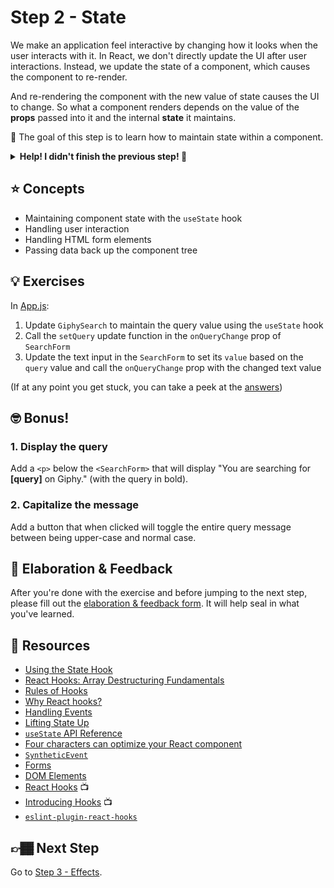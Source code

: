 # Step 2 - State

We make an application feel interactive by changing how it looks when the user interacts with it. In React, we don't directly update the UI after user interactions. Instead, we update the state of a component, which causes the component to re-render.

And re-rendering the component with the new value of state causes the UI to change. So what a component renders depends on the value of the **props** passed into it and the internal **state** it maintains.

🏅 The goal of this step is to learn how to maintain state within a component.

<details>
  <summary><b>Help! I didn't finish the previous step! 🚨</b></summary>

If you didn't successfully complete the previous step, that's okay! The steps are meant to push you. 😄

However, you may find yourself in a position where you app is not compiling, and it's preventing you from working on this step. No problem! Stash your changes **in a new terminal window**, and you should be good to continue:

```sh
git stash push -m "In-progress Step 1 exercises"
```

Your app should automatically reset and you should be able to continue on with the current step.

</details>

## ⭐ Concepts

- Maintaining component state with the `useState` hook
- Handling user interaction
- Handling HTML form elements
- Passing data back up the component tree

## 💡 Exercises

In [App.js](./App.js):

1. Update `GiphySearch` to maintain the query value using the `useState` hook
1. Call the `setQuery` update function in the `onQueryChange` prop of `SearchForm`
1. Update the text input in the `SearchForm` to set its `value` based on the `query` value and call the `onQueryChange` prop with the changed text value

(If at any point you get stuck, you can take a peek at the [answers](./answers/App.js))

## 🤓 Bonus!

### 1. Display the query

Add a `<p>` below the `<SearchForm>` that will display "You are searching for **[query]** on Giphy." (with the query in bold).

### 2. Capitalize the message

Add a button that when clicked will toggle the entire query message between being upper-case and normal case.

## 🧠 Elaboration & Feedback

After you're done with the exercise and before jumping to the next step, please fill out the [elaboration & feedback form](https://docs.google.com/forms/d/e/1FAIpQLScRocWvtbrl4XmT5_NRiE8bSK3CMZil-ZQByBAt8lpsurcRmw/viewform?usp=pp_url&entry.1671251225=Zero+to+React+with+Hooks+Minishop&entry.1984987236=Step+2+-+State). It will help seal in what you've learned.

## 📕 Resources

- [Using the State Hook](https://reactjs.org/docs/hooks-state.html)
- [React Hooks: Array Destructuring Fundamentals](https://kentcdodds.com/blog/react-hooks-array-destructuring-fundamentals)
- [Rules of Hooks](https://reactjs.org/docs/hooks-rules.html)
- [Why React hooks?](https://ui.dev/why-react-hooks/)
- [Handling Events](https://reactjs.org/docs/handling-events.html)
- [Lifting State Up](https://reactjs.org/docs/lifting-state-up.html)
- [`useState` API Reference](https://reactjs.org/docs/hooks-reference.html#usestate)
- [Four characters can optimize your React component](https://www.benmvp.com/blog/four-characters-optimize-react-component/?utm_source=github&utm_medium=minishop-code&utm_campaign=zero-to-react-minishop)
- [`SyntheticEvent`](https://reactjs.org/docs/events.html)
- [Forms](https://reactjs.org/docs/forms.html)
- [DOM Elements](https://reactjs.org/docs/dom-elements.html)
- [React Hooks](https://www.youtube.com/watch?v=jd8R0a2Ur8Q) 📺
- [Introducing Hooks](https://www.youtube.com/watch?v=dpw9EHDh2bM) 📺
- [`eslint-plugin-react-hooks`](https://www.npmjs.com/package/eslint-plugin-react-hooks)

## 👉🏾 Next Step

Go to [Step 3 - Effects](../03-effects).
